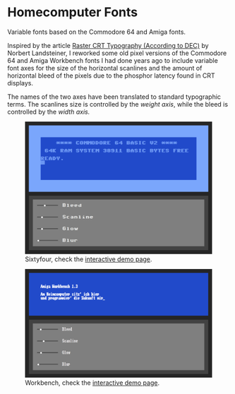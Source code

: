 # Homecomputer Fonts

Variable fonts based on the Commodore 64 and Amiga fonts.

Inspired by the article [Raster CRT Typography (According to DEC)](https://www.masswerk.at/nowgobang/2019/dec-crt-typography) by Norbert Landsteiner, I reworked some old pixel versions of the Commodore 64 and Amiga Workbench fonts I had done years ago to include variable font axes for the size of the horizontal scanlines and the amount of horizontal bleed of the pixels due to the phosphor latency found in CRT displays.

The names of the two axes have been translated to standard typographic terms. The scanlines size is controlled by the _weight axis_, while the bleed is controlled by the _width axis._

<figure>
	<img src="images/64.png">
	<figcaption>Sixtyfour, check the <a href="https://jenskutilek.github.io/homecomputer-fonts/demo-sixtyfour.html">interactive demo page</a>.</figcaption>
</figure>

<figure>
	<img src="images/wb.png">
	<figcaption>Workbench, check the <a href="https://jenskutilek.github.io/homecomputer-fonts/demo-workbench.html">interactive demo page</a>.</figcaption>
</figure>
